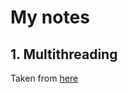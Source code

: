 # My notes 

## 1. Multithreading
Taken from [here](https://www.youtube.com/watch?v=gvQGKRlgop4&t=16s)